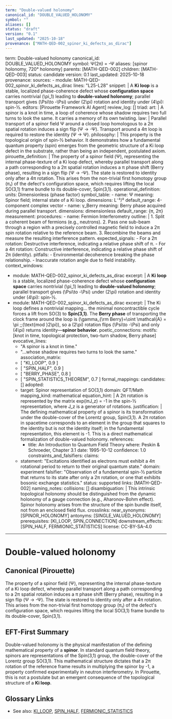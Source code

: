 ```yaml
---
term: "Double-valued holonomy"
canonical_id: "DOUBLE_VALUED_HOLONOMY"
symbol: ""
aliases: []
status: "draft"
version: "0.1"
last_updated: "2025-10-18"
provenance: ["MATH-QED-002_spinor_ki_defects_as_dirac"]
---
```


term: Double-valued holonomy
canonical_id: DOUBLE_VALUED_HOLONOMY
symbol: Ψ(2π) = -Ψ
aliases: [spinor holonomy, 720° holonomy]
parents: [MATH-QED-002]
children: [MATH-QED-003]
status: candidate
version: 0.1
last_updated: 2025-10-18
provenance:
  sources:
    - module: MATH-QED-002_spinor_ki_defects_as_dirac
      lines: "L25-L28"
      snippet: |
        A **Ki loop** is a stable, localized phase-coherence defect whose **configuration space** carries nontrivial (\pi_1) leading to **double-valued holonomy**; parallel transport gives (\Psi\to -\Psi) under (2\pi) rotation and identity under (4\pi): spin-½.
  editors: [Pirouette Framework AI Agent]
  review_log: []
triad:
  art: |
    A spinor is a knot in time, a loop of coherence whose shadow requires two full turns to look the same. It carries a memory of its own twisting.
  law: |
    Parallel transport of a spinor field Ψ around a closed loop homologous to a 2π spatial rotation induces a sign flip (Ψ → -Ψ). Transport around a 4π loop is required to restore the identity (Ψ → Ψ).
  philosophy: |
    This property is the topological origin of spin-½ behavior. It demonstrates how a fundamental quantum property (spin) emerges from the geometric structure of a Ki loop defect in the substrate, rather than being an independent, postulated axiom.
pirouette_definition: |
  The property of a spinor field (Ψ), representing the internal phase-texture of a Ki loop defect, whereby parallel transport along a path corresponding to a 2π spatial rotation induces a π phase shift (Berry phase), resulting in a sign flip (Ψ → -Ψ). The state is restored to identity only after a 4π rotation. This arises from the non-trivial first homotopy group (π₁) of the defect's configuration space, which requires lifting the local SO(3,1) frame bundle to its double-cover, Spin(3,1).
operational_definition:
  units: Dimensionless (phase factor)
  symbol_table:
    - name: Ψ
      meaning: Spinor field; internal state of a Ki loop.
      dimensions: L⁻³/²
      default_range: 4-component complex vector
    - name: γ_Berry
      meaning: Berry phase acquired during parallel transport.
      dimensions: dimensionless
      default_range: {π, 2π}
  measurement:
    procedures:
      - name: Fermion Interferometry
        outline: |
          1. Split a coherent beam of fermions (e.g., neutrons).
          2. Pass one sub-beam through a region with a precisely controlled magnetic field to induce a 2π spin rotation relative to the reference beam.
          3. Recombine the beams and measure the resulting interference pattern.
        expected_signals:
          - For a 2π rotation: Destructive interference, indicating a relative phase shift of π.
          - For a 4π rotation: Constructive interference, indicating a relative phase shift of 2π (identity).
        pitfalls:
          - Environmental decoherence breaking the phase relationship.
          - Inaccurate rotation angle due to field instability.
context_windows:
  - module: MATH-QED-002_spinor_ki_defects_as_dirac
    excerpt: |
      A **Ki loop** is a stable, localized phase-coherence defect whose **configuration space** carries nontrivial (\pi_1) leading to **double-valued holonomy**; parallel transport gives (\Psi\to -\Psi) under (2\pi) rotation and identity under (4\pi): spin-½.
  - module: MATH-QED-002_spinor_ki_defects_as_dirac
    excerpt: |
      The Ki loop defines a nontrivial mapping... the minimal noncontractible cycle forces a lift from SO(3) to **Spin(3,1)**. The **Berry phase** of transporting the clock frame around the loop is (\gamma_{\rm Berry}=\oint \mathcal{A} = \pi ;;(\text{mod }2\pi)), so a (2\pi) rotation flips (\Psi\to -\Psi) and only (4\pi) returns identity—**spinor behavior**.
poetic_connections:
  motifs: [knot in time, topological protection, two-turn shadow, Berry phase]
  evocative_lines:
    - "A spinor is a knot in time."
    - "...whose shadow requires two turns to look the same."
  association_matrix:
    - [ "KI_LOOP", 0.9 ]
    - [ "SPIN_HALF", 0.9 ]
    - [ "BERRY_PHASE", 0.8 ]
    - [ "SPIN_STATISTICS_THEOREM", 0.7 ]
formal_mappings:
  candidates: []
  adopted:
    - target: Spinor representation of SO(3,1)
      domain: QFT/Math
      mapping_kind: mathematical
      equation_hint: |
        A 2π rotation is represented by the matrix exp(iπJ_z) = -1 in the spin-½ representation, where J_z is a generator of rotations.
      justification: |
        The defining mathematical property of a spinor is its transformation under the double-cover of the Lorentz group, Spin(3,1). A 2π rotation in spacetime corresponds to an element in the group that squares to the identity but is not the identity itself; in the fundamental representation, this element is -1. This is a direct mathematical formalization of double-valued holonomy.
      references:
        - title: An Introduction to Quantum Field Theory
          where: Peskin & Schroeder, Chapter 3.1
          date: 1995-10-12
      confidence: 1.0
constraints_and_falsifiers:
  claims:
    - statement: "Excitations identified as electrons must exhibit a 4π rotational period to return to their original quantum state."
      domain: experiment
      falsifier: "Observation of a fundamental spin-½ particle that returns to its state after only a 2π rotation, or one that exhibits bosonic exchange statistics."
      status: supported
      links: [MATH-QED-002]
naming_notes:
  collisions: []
  disambiguation: |
    This intrinsic topological holonomy should be distinguished from the dynamic holonomy of a gauge connection (e.g., Aharonov-Bohm effect). Spinor holonomy arises from the structure of the spin bundle itself, not from an enclosed field flux.
crosslinks:
  near_synonyms: [SPINOR_HOLONOMY]
  antonyms: [SINGLE_VALUED_HOLONOMY]
  prerequisites: [KI_LOOP, SPIN_CONNECTION]
  downstream_effects: [SPIN_HALF, FERMIONIC_STATISTICS]
license: CC-BY-SA-4.0
---

# Double-valued holonomy

## Canonical (Pirouette)
The property of a spinor field (Ψ), representing the internal phase-texture of a Ki loop defect, whereby parallel transport along a path corresponding to a 2π spatial rotation induces a π phase shift (Berry phase), resulting in a sign flip (Ψ → -Ψ). The state is restored to identity only after a 4π rotation. This arises from the non-trivial first homotopy group (π₁) of the defect's configuration space, which requires lifting the local SO(3,1) frame bundle to its double-cover, Spin(3,1).

## EFT-First Summary
Double-valued holonomy is the physical manifestation of the defining mathematical property of a **spinor**. In standard quantum field theory, spinors are representations of the Spin(3,1) group, the double-cover of the Lorentz group SO(3,1). This mathematical structure dictates that a 2π rotation of the reference frame results in multiplying the spinor by -1, a property confirmed experimentally in neutron interferometry. In Pirouette, this is not a postulate but an emergent consequence of the topological structure of a **Ki loop**.

## Glossary Links
- See also: [KI_LOOP](./ki_loop.md), [SPIN_HALF](./spin_half.md), [FERMIONIC_STATISTICS](./fermionic_statistics.md)